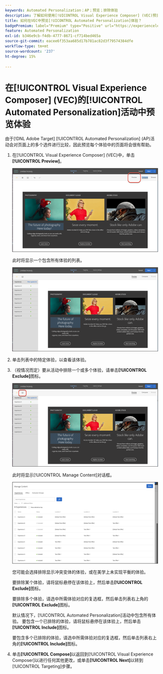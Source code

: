 ```yaml
---
keywords: Automated Personalization；AP；预览；排除体验
description: 了解如何使用[!UICONTROL Visual Experience Composer] (VEC)预览 [!DNL Adobe Target] 中的[!UICONTROL Automated Personalization] (AP)活动中的每个体验。
title: 如何在VEC中预览[!UICONTROL Automated Personalization]体验？
badgePremium: label="Premium" type="Positive" url="https://experienceleague.adobe.com/docs/target/using/introduction/intro.html?lang=en#premium newtab=true" tooltip="查看Target Premium中包含的内容。"
feature: Automated Personalization
exl-id: b346e9cb-f4db-4777-8671-cf714bed465a
source-git-commit: eacee6f353aa685d17b781ac82d3f79574384dfe
workflow-type: tm+mt
source-wordcount: '237'
ht-degree: 15%

---
```


# 在[!UICONTROL Visual Experience Composer] (VEC)的[!UICONTROL Automated Personalization]活动中预览体验

由于[!DNL Adobe Target] [!UICONTROL Automated Personalization] (AP)活动会对页面上的多个选件进行比较，因此预览每个体验中的页面将会很有帮助。

1. 在[!UICONTROL Visual Experience Composer] (VEC)中，单击&#x200B;**[!UICONTROL Preview]**。

   ![“预览”图标](/help/main/c-activities/t-automated-personalization/assets/preview.png)

   此时将显示一个包含所有体验的列表。

   ![预览体验](/help/main/c-activities/t-automated-personalization/assets/ap_preview-new.png)

1. 单击列表中的特定体验，以查看该体验。

1. （视情况而定）要从活动中排除一个或多个体验，请单击&#x200B;**[!UICONTROL Exclude]**&#x200B;图标。

   ![“排除”图标](/help/main/c-activities/t-automated-personalization/assets/ap_exclude-new.png)

   此时将显示[!UICONTROL Manage Content]对话框。

   ![“管理内容”对话框](/help/main/c-activities/t-automated-personalization/assets/preview-exclude.png)

   您可能会选择排除显示冲突变体的体验，或在美学上未实现平衡的体验。

   要排除某个体验，请将鼠标悬停在该体验上，然后单击&#x200B;**[!UICONTROL Exclude]**&#x200B;图标。

   要排除多个体验，请选中所需体验对应的复选框，然后单击列表右上角的&#x200B;**[!UICONTROL Exclude]**&#x200B;图标。

   默认情况下，[!UICONTROL Automated Personalization]活动中包含所有体验。 要包含一个已排除的体验，请将鼠标悬停在该体验上，然后单击&#x200B;**[!UICONTROL Include]**&#x200B;图标。

   要包含多个已排除的体验，请选中所需体验对应的复选框，然后单击列表右上角的&#x200B;**[!UICONTROL Include]**&#x200B;图标。

1. 单击&#x200B;**[!UICONTROL Compose]**&#x200B;以返回到[!UICONTROL Visual Experience Composer]以进行任何其他更改，或单击&#x200B;**[!UICONTROL Next]**&#x200B;以转到[!UICONTROL Targeting]步骤。
